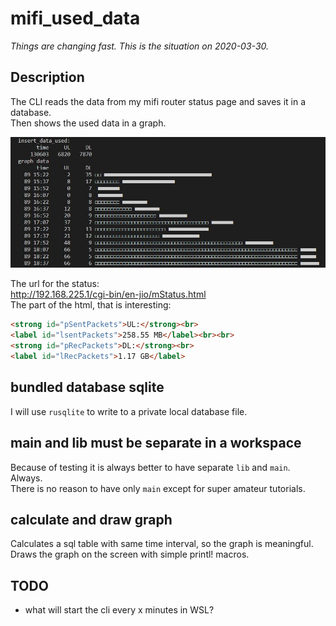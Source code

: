 # mifi_used_data

[comment]: # (lmake_readme version)  

*Things are changing fast. This is the situation on 2020-03-30.*  

## Description

The CLI reads the data from my mifi router status page and saves it in a database.  
Then shows the used data in a graph.  

![snap01](https://github.com/LucianoBestia/mifi_used_data/blob/master/img/mifi_screen_01.JPG)

The url for the status:  
<http://192.168.225.1/cgi-bin/en-jio/mStatus.html>  
The part of the html, that is interesting:  

```html
<strong id="pSentPackets">UL:</strong><br>
<label id="lsentPackets">258.55 MB</label><br><br>
<strong id="pRecPackets">DL:</strong><br>
<label id="lRecPackets">1.17 GB</label>
```

## bundled database sqlite

I will use `rusqlite` to write to a private local database file.  

## main and lib must be separate in a workspace

Because of testing it is always better to have separate `lib` and `main`.  
Always.  
There is no reason to have only `main` except for super amateur tutorials.  

## calculate and draw graph

Calculates a sql table with same time interval, so the graph is meaningful.  
Draws the graph on the screen with simple printl! macros.  

## TODO

- what will start the cli every x minutes in WSL?
